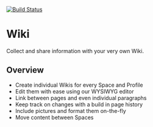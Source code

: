 [![Build Status](https://travis-ci.org/humhub/humhub-modules-wiki.svg?branch=master)](https://travis-ci.org/humhub/humhub-modules-wiki)


# Wiki

Collect and share information with your very own Wiki. 

## Overview

- Create individual Wikis for every Space and Profile
- Edit them with ease using our WYSIWYG editor
- Link between pages and even individual paragraphs
- Keep track on changes with a build in page history 
- Include pictures and format them on-the-fly
- Move content between Spaces
